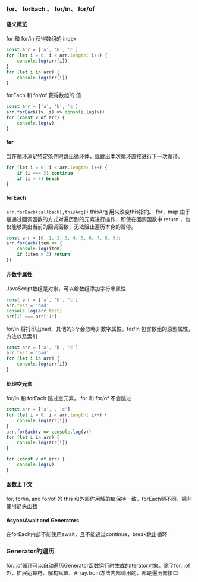 ### for、 forEach 、 for/in、 for/of

#### 语义概览
for 和 for/in 获得数组的 index
```js
const arr = ['a', 'b', 'c']
for (let i = 0; i < arr.length; i++) {
    console.log(arr[i])
}
for (let i in arr) {
    console.log(arr[i])
}
```

forEach 和 for/of 获得数组的 值
```js
const arr = ['a', 'b', 'c']
arr.forEach((v, i) => console.log(v))
for (const v of arr) {
    console.log(v)
}
```

#### for
当在循环满足特定条件时跳出循环体，或跳出本次循环直接进行下一次循环。
```js
for (let i = 0; i < arr.length; i++) {
    if (i === 3) continue
    if (i > 7) break
}

```

#### forEach
`arr.forEach(callback[,thisArg])` thisArg 用来改变this指向。
for，map 由于是通过回调函数的方式对遍历到的元素进行操作，即使在回调函数中 return ，也仅能够跳出当前的回调函数，无法阻止遍历本身的暂停。
```js
const arr = [0, 1, 2, 3, 4, 5, 6, 7, 8, 9];
arr.forEach(item => {
    console.log(item)
    if (item > 3) return
})

```

#### 非数字属性
JavaScript数组是对象，可以给数组添加字符串属性
```js
const arr = ['a', 'b', 'c']
arr.test = 'bad'
console.log(arr.test)
arr[1] === arr['1']
```

for/in 将打印出bad，其他的3个会忽略非数字属性。for/in 包含数组的原型属性，方法以及索引
```js
const arr = ['a', 'b', 'c']
arr.test = 'bad'
for (let i in arr) {
    console.log(arr[i])
}
```


#### 处理空元素
for/in 和 forEach 跳过空元素， for 和 for/of 不会跳过
```js
const arr = ['a', , 'c']
for (let i = 0; i < arr.length; i++) {
    console.log(arr[i])
}
arr.forEach(v => console.log(v))
for (let i in arr) {
    console.log(arr[i])
}

for (const v of arr) {
    console.log(v)
}
```

#### 函数上下文
for, for/in, and for/of 的 this 和外部作用域的值保持一致，forEach则不同，除非使用箭头函数

#### Async/Await and Generators

在forEach内部不能使用await，且不能通过continue，break跳出循环


### Generator的遍历
for...of循环可以自动遍历Generator函数运行时生成的Iterator对象。除了for...of外，扩展运算符、解构赋值、Array.from方法内部调用的，都是遍历器接口
